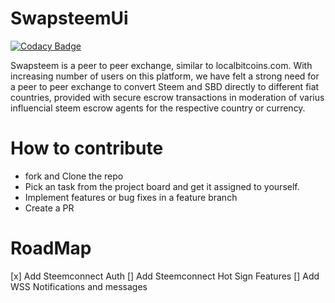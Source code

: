 # SwapsteemUi

[![Codacy Badge](https://api.codacy.com/project/badge/Grade/7767d6e17e9e49d4823b7952ed961712)](https://app.codacy.com/app/nirvanaitsolutions/swapsteem?utm_source=github.com&utm_medium=referral&utm_content=nirvanaitsolutions/swapsteem&utm_campaign=Badge_Grade_Settings)

Swapsteem is a peer to peer exchange, similar to localbitcoins.com. With increasing number of users on this platform, we have felt a strong need for a peer to peer exchange to convert Steem and SBD directly to different fiat countries, provided with secure escrow transactions in moderation of varius influencial steem escrow agents for the respective country or currency.

# How to contribute
- fork and Clone the repo 
- Pick an task from the project board and get it assigned to yourself.
- Implement features or bug fixes in a feature branch
- Create a PR 

# RoadMap 
[x] Add Steemconnect Auth
[] Add Steemconnect Hot Sign Features 
[] Add WSS Notifications and messages
